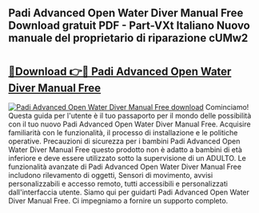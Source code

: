 ## Padi Advanced Open Water Diver Manual Free Download gratuit PDF - Part-VXt Italiano Nuovo manuale del proprietario di riparazione cUMw2

# <h2><a href="http://df9shql.blite.top/?on=Padi+Advanced+Open+Water+Diver+Manual+Free">🔗Download 👉🔴 Padi Advanced Open Water Diver Manual Free</a></h2>

[![Padi Advanced Open Water Diver Manual Free download](https://i.imgur.com/lujVjoI.png)](http://df9shql.blite.top/?on=Padi+Advanced+Open+Water+Diver+Manual+Free)
Cominciamo! Questa guida per l'utente è il tuo passaporto per il mondo delle possibilità con il tuo nuovo Padi Advanced Open Water Diver Manual Free. Acquisire familiarità con le funzionalità, il processo di installazione e le politiche operative. Precauzioni di sicurezza per i bambini Padi Advanced Open Water Diver Manual Free questo prodotto non è adatto a bambini di età inferiore e deve essere utilizzato sotto la supervisione di un ADULTO. Le funzionalità avanzate di Padi Advanced Open Water Diver Manual Free includono rilevamento di oggetti, Sensori di movimento, avvisi personalizzabili e accesso remoto, tutti accessibili e personalizzati dall'interfaccia utente. Siamo qui per guidarti Padi Advanced Open Water Diver Manual Free. Ci impegniamo a fornire un supporto completo.
